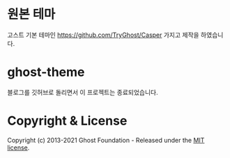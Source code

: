 # 원본 테마
고스트 기본 테마인 https://github.com/TryGhost/Casper 가지고 제작을 하였습니다.
# ghost-theme

블로그를 깃허브로 돌리면서 이 프로젝트는 종료되었습니다.


# Copyright & License

Copyright (c) 2013-2021 Ghost Foundation - Released under the [MIT license](LICENSE).
